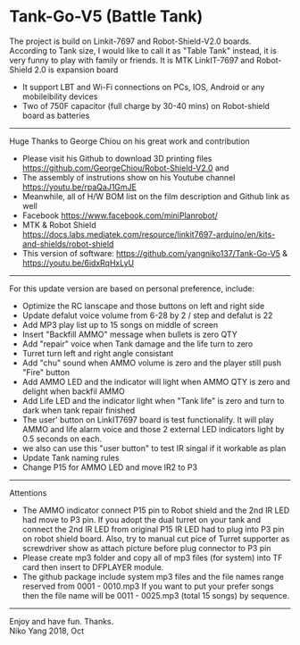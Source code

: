 # Tank-Go-V5 (Battle Tank)
The project is build on Linkit-7697 and Robot-Shield-V2.0 boards. 
According to Tank size, I would like to call it as "Table Tank" instead, it is very funny to play with family or friends.
It is MTK LinkIT-7697 and Robot-Shield 2.0 is expansion board 
  - It support LBT and Wi-Fi connections on PCs, IOS, Android or any mobileibility devices 
  - Two of 750F capacitor (full charge by 30-40 mins) on Robot-shield board as batteries
----------------------------------------------------------------------------------------------------------------
Huge Thanks to George Chiou on his great work and contribution
  - Please visit his Github to download 3D printing files https://github.com/GeorgeChiou/Robot-Shield-V2.0 and 
  - The assembly of instrutions show on his Youtube channel https://youtu.be/rpaQaJ1GmJE
  - Meanwhile, all of H/W BOM list on the film description and Github link as well
  - Facebook https://www.facebook.com/miniPlanrobot/
  - MTK & Robot Shield https://docs.labs.mediatek.com/resource/linkit7697-arduino/en/kits-and-shields/robot-shield
  - This version of software: https://github.com/yangniko137/Tank-Go-V5 & https://youtu.be/6idxRqHxLyU
----------------------------------------------------------------------------------------------------------------
For this update version are based on personal preference, include:
  - Optimize the RC lanscape and those buttons on left and right side 
  - Update defalut voice volume from 6-28 by 2 / step and defalut is 22 
  - Add MP3 play list up to 15 songs on middle of screen 
  - Insert "Backfill AMMO" message when bullets is zero QTY 
  - Add "repair" voice when Tank damage and the life turn to zero
  - Turret turn left and right angle consistant
  - Add "chu" sound when AMMO volume is zero and the player still push "Fire" button
  - Add AMMO LED and the indicator will light when AMMO QTY is zero and delight when backfil AMMO
  - Add Life LED and the indicator light when "Tank life" is zero and turn to dark when tank repair finished 
  - The user' button on LinkIT7697 board is test functionalify. It will play AMMO and life alarm 
    voice and those 2 external LED indicators light by 0.5 seconds on each. 
  - we also can use this "user button" to test IR singal if it workable as plan
  - Update Tank naming rules
  - Change P15 for AMMO LED and move IR2 to P3
----------------------------------------------------------------------------------------------------------------
Attentions
  - The AMMO indicator connect P15 pin to Robot shield and the 2nd IR LED had move to P3 pin. 
    If you adopt the dual turret on your tank and connect the 2nd IR LED from original P15 IR LED had to plug 
    into P3 pin on robot shield board. Also, try to manual cut pice of Turret supporter as screwdriver show as 
    attach picture before plug connector to P3 pin
  - Please create mp3 folder and copy all of mp3 files (for system) into TF card then insert to DFPLAYER module. 
  - The github package include system mp3 files and the file names range reserved from 0001 - 0010.mp3 
    If you want to put your prefer songs then the file name will be 0011 - 0025.mp3 (total 15 songs) by sequence.
----------------------------------------------------------------------------------------------------------------
Enjoy and have fun. Thanks.  
Niko Yang 2018, Oct 
